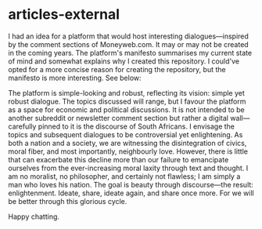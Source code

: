 # articles-external

I had an idea for a platform that would host interesting dialogues—inspired by the comment sections of Moneyweb.com. It may or may not be created in the coming years. The platform's manifesto summarises my current state of mind and somewhat explains why I created this repository. I could've opted for a more concise reason for creating the repository, but the manifesto is more interesting. See below:

The platform is simple-looking and robust, reflecting its vision: simple yet robust dialogue. The topics discussed will range, but I favour the platform as a space for economic and political discussions. It is not intended to be another subreddit or newsletter comment section but rather a digital wall—carefully pinned to it is the discourse of South Africans. I envisage the topics and subsequent dialogues to be controversial yet enlightening. As both a nation and a society, we are witnessing the disintegration of civics, moral fiber, and most importantly, neighbourly love. However, there is little that can exacerbate this decline more than our failure to emancipate ourselves from the ever-increasing moral laxity through text and thought. I am no moralist, no philosopher, and certainly not flawless; I am simply a man who loves his nation. The goal is beauty through discourse—the result: enlightenment. Ideate, share, ideate again, and share once more. For we will be better through this glorious cycle.

Happy chatting.
